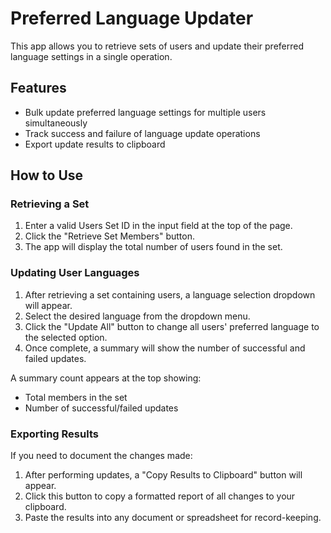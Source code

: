 # Preferred Language Updater

This app allows you to retrieve sets of users and update their preferred language settings in a single operation.

## Features
- Bulk update preferred language settings for multiple users simultaneously
- Track success and failure of language update operations
- Export update results to clipboard

## How to Use

### Retrieving a Set
1. Enter a valid Users Set ID in the input field at the top of the page.
2. Click the "Retrieve Set Members" button.
3. The app will display the total number of users found in the set.

### Updating User Languages
1. After retrieving a set containing users, a language selection dropdown will appear.
2. Select the desired language from the dropdown menu.
3. Click the "Update All" button to change all users' preferred language to the selected option.
5. Once complete, a summary will show the number of successful and failed updates.

A summary count appears at the top showing:
- Total members in the set
- Number of successful/failed updates

### Exporting Results
If you need to document the changes made:
1. After performing updates, a "Copy Results to Clipboard" button will appear.
2. Click this button to copy a formatted report of all changes to your clipboard.
3. Paste the results into any document or spreadsheet for record-keeping.
